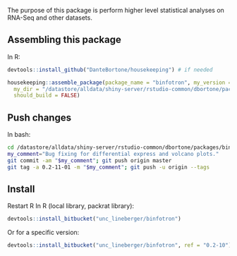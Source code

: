 The purpose of this package is perform higher level statistical analyses on RNA-Seq and other datasets.


## Assembling this package
In R:
``` r
devtools::install_github("DanteBortone/housekeeping") # if needed

housekeeping::assemble_package(package_name = "binfotron", my_version = "0.2-11-01",
  my_dir = "/datastore/alldata/shiny-server/rstudio-common/dbortone/packages/binfotron",
  should_build = FALSE)
```

## Push changes
In bash:
``` bash
cd /datastore/alldata/shiny-server/rstudio-common/dbortone/packages/binfotron
my_comment="Bug fixing for differential express and volcano plots."
git commit -am "$my_comment"; git push origin master
git tag -a 0.2-11-01 -m "$my_comment"; git push -u origin --tags
```

## Install
Restart R
In R (local library, packrat library):
``` r
devtools::install_bitbucket("unc_lineberger/binfotron")
```

Or for a specific version:
``` r
devtools::install_bitbucket("unc_lineberger/binfotron", ref = "0.2-10")
```

